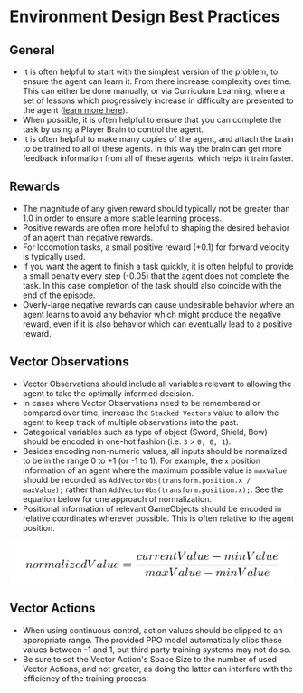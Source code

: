 # Environment Design Best Practices

## General

* It is often helpful to start with the simplest version of the problem, to
  ensure the agent can learn it. From there increase complexity over time. This
  can either be done manually, or via Curriculum Learning, where a set of
  lessons which progressively increase in difficulty are presented to the agent
  ([learn more here](Training-Curriculum-Learning.md)).
* When possible, it is often helpful to ensure that you can complete the task by
  using a Player Brain to control the agent.
* It is often helpful to make many copies of the agent, and attach the brain to
  be trained to all of these agents. In this way the brain can get more feedback
  information from all of these agents, which helps it train faster.

## Rewards

* The magnitude of any given reward should typically not be greater than 1.0 in
  order to ensure a more stable learning process.
* Positive rewards are often more helpful to shaping the desired behavior of an
  agent than negative rewards.
* For locomotion tasks, a small positive reward (+0.1) for forward velocity is
  typically used.
* If you want the agent to finish a task quickly, it is often helpful to provide
  a small penalty every step (-0.05) that the agent does not complete the task.
  In this case completion of the task should also coincide with the end of the
  episode.
* Overly-large negative rewards can cause undesirable behavior where an agent
  learns to avoid any behavior which might produce the negative reward, even if
  it is also behavior which can eventually lead to a positive reward.

## Vector Observations

* Vector Observations should include all variables relevant to allowing the
  agent to take the optimally informed decision.
* In cases where Vector Observations need to be remembered or compared over
  time, increase the `Stacked Vectors` value to allow the agent to keep track of
  multiple observations into the past.
* Categorical variables such as type of object (Sword, Shield, Bow) should be
  encoded in one-hot fashion (i.e. `3` > `0, 0, 1`).
* Besides encoding non-numeric values, all inputs should be normalized to be in
  the range 0 to +1 (or -1 to 1). For example, the `x` position information of
  an agent where the maximum possible value is `maxValue` should be recorded as
  `AddVectorObs(transform.position.x / maxValue);` rather than
  `AddVectorObs(transform.position.x);`. See the equation below for one approach
  of normalization.
* Positional information of relevant GameObjects should be encoded in relative
  coordinates wherever possible. This is often relative to the agent position.

![normalization](images/normalization.png)

## Vector Actions

* When using continuous control, action values should be clipped to an
  appropriate range. The provided PPO model automatically clips these values
  between -1 and 1, but third party training systems may not do so.
* Be sure to set the Vector Action's Space Size to the number of used Vector
  Actions, and not greater, as doing the latter can interfere with the
  efficiency of the training process.
